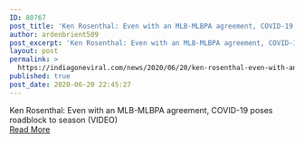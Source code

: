 ```yaml
---
ID: 80767
post_title: 'Ken Rosenthal: Even with an MLB-MLBPA agreement, COVID-19 poses roadblock to season (VIDEO)'
author: ardenbrient509
post_excerpt: 'Ken Rosenthal: Even with an MLB-MLBPA agreement, COVID-19 poses roadblock to season (VIDEO)'
layout: post
permalink: >
  https://indiagoneviral.com/news/2020/06/20/ken-rosenthal-even-with-an-mlb-mlbpa-agreement-covid-19-poses-roadblock-to-season-video-2/80767/ardenbrient509/
published: true
post_date: 2020-06-20 22:45:27
---
```

Ken Rosenthal: Even with an MLB-MLBPA agreement, COVID-19 poses roadblock to season (VIDEO)<br/><a href="https://www.foxsports.com/watch/mlb-whiparound/video/1753201731598" class="button purchase" rel="nofollow noopener noreferrer" target="_blank">Read More</a>